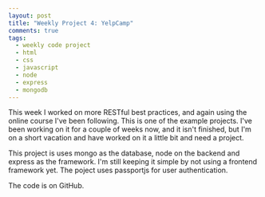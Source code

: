 ```yaml
---
layout: post
title: "Weekly Project 4: YelpCamp"
comments: true
tags:
  - weekly code project
  - html
  - css
  - javascript
  - node
  - express
  - mongodb
---
```


This week I worked on more RESTful best practices, and again using the online course I've been following. This is one of the example projects. I've been working on it for a couple of weeks now, and it isn't finished, but I'm on a short vacation and have worked on it a little bit and need a project.

This project is uses mongo as the database, node on the backend and express as the framework. I'm still keeping it simple by not using a frontend framework yet. The poject uses passportjs for user authentication.

The code is on GitHub.
